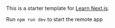 This is a starter template for [Learn Next.js](https://nextjs.org/learn).

Run `npm run dev` to start the remote app